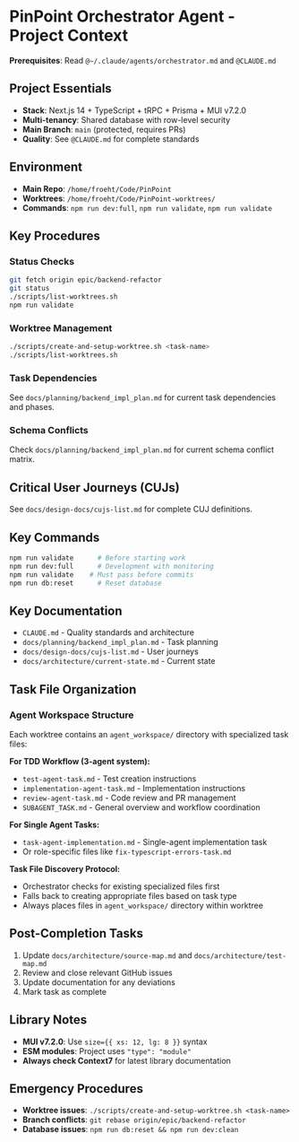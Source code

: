 # PinPoint Orchestrator Agent - Project Context

**Prerequisites**: Read `@~/.claude/agents/orchestrator.md` and `@CLAUDE.md`

## Project Essentials

- **Stack**: Next.js 14 + TypeScript + tRPC + Prisma + MUI v7.2.0
- **Multi-tenancy**: Shared database with row-level security
- **Main Branch**: `main` (protected, requires PRs)
- **Quality**: See `@CLAUDE.md` for complete standards

## Environment

- **Main Repo**: `/home/froeht/Code/PinPoint`
- **Worktrees**: `/home/froeht/Code/PinPoint-worktrees/`
- **Commands**: `npm run dev:full`, `npm run validate`, `npm run validate`

## Key Procedures

### Status Checks

```bash
git fetch origin epic/backend-refactor
git status
./scripts/list-worktrees.sh
npm run validate
```

### Worktree Management

```bash
./scripts/create-and-setup-worktree.sh <task-name>
./scripts/list-worktrees.sh
```

### Task Dependencies

See `docs/planning/backend_impl_plan.md` for current task dependencies and phases.

### Schema Conflicts

Check `docs/planning/backend_impl_plan.md` for current schema conflict matrix.

## Critical User Journeys (CUJs)

See `docs/design-docs/cujs-list.md` for complete CUJ definitions.

## Key Commands

```bash
npm run validate      # Before starting work
npm run dev:full      # Development with monitoring
npm run validate    # Must pass before commits
npm run db:reset      # Reset database
```

## Key Documentation

- `CLAUDE.md` - Quality standards and architecture
- `docs/planning/backend_impl_plan.md` - Task planning
- `docs/design-docs/cujs-list.md` - User journeys
- `docs/architecture/current-state.md` - Current state

## Task File Organization

### Agent Workspace Structure

Each worktree contains an `agent_workspace/` directory with specialized task files:

**For TDD Workflow (3-agent system):**

- `test-agent-task.md` - Test creation instructions
- `implementation-agent-task.md` - Implementation instructions
- `review-agent-task.md` - Code review and PR management
- `SUBAGENT_TASK.md` - General overview and workflow coordination

**For Single Agent Tasks:**

- `task-agent-implementation.md` - Single-agent implementation task
- Or role-specific files like `fix-typescript-errors-task.md`

**Task File Discovery Protocol:**

- Orchestrator checks for existing specialized files first
- Falls back to creating appropriate files based on task type
- Always places files in `agent_workspace/` directory within worktree

## Post-Completion Tasks

1. Update `docs/architecture/source-map.md` and `docs/architecture/test-map.md`
2. Review and close relevant GitHub issues
3. Update documentation for any deviations
4. Mark task as complete

## Library Notes

- **MUI v7.2.0**: Use `size={{ xs: 12, lg: 8 }}` syntax
- **ESM modules**: Project uses `"type": "module"`
- **Always check Context7** for latest library documentation

## Emergency Procedures

- **Worktree issues**: `./scripts/create-and-setup-worktree.sh <task-name>`
- **Branch conflicts**: `git rebase origin/epic/backend-refactor`
- **Database issues**: `npm run db:reset && npm run dev:clean`
